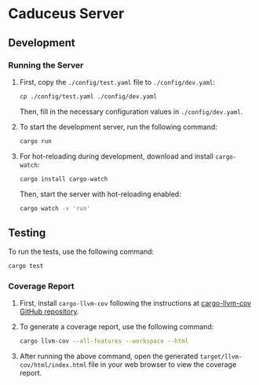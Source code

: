 # Caduceus Server

## Development

### Running the Server

1. First, copy the `./config/test.yaml` file to `./config/dev.yaml`:

   ```bash
   cp ./config/test.yaml ./config/dev.yaml
   ```

   Then, fill in the necessary configuration values in `./config/dev.yaml`.

2. To start the development server, run the following command:

   ```bash
   cargo run
   ```

3. For hot-reloading during development, download and install `cargo-watch`:

   ```bash
   cargo install cargo-watch
   ```

   Then, start the server with hot-reloading enabled:

   ```bash
   cargo watch -x 'run'
   ```

## Testing

To run the tests, use the following command:

```bash
cargo test
```

### Coverage Report

1. First, install `cargo-llvm-cov` following the instructions at [cargo-llvm-cov GitHub repository](https://github.com/taiki-e/cargo-llvm-cov?tab=readme-ov-file#from-source).

2. To generate a coverage report, use the following command:

   ```bash
   cargo llvm-cov --all-features --workspace --html
   ```

3. After running the above command, open the generated `target/llvm-cov/html/index.html` file in your web browser to view the coverage report.
